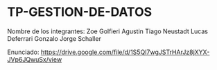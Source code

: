 # TP-GESTION-DE-DATOS

Nombre de los integrantes:
Zoe Golfieri
Agustin Tiago Neustadt
Lucas Deferrari
Gonzalo Jorge Schaller

Enunciado: https://drive.google.com/file/d/1S5QI7wgJSTrHArJz8jXYX-JVp6JQwuSx/view
